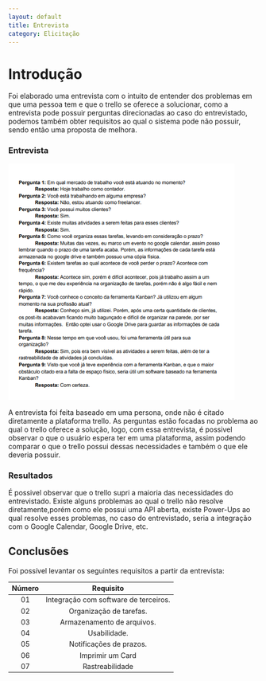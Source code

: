 ```yaml
---
layout: default
title: Entrevista
category: Elicitação
---
```


# Introdução

Foi elaborado uma entrevista com o intuito de entender dos problemas em que uma pessoa tem e que o trello se oferece a solucionar, como a entrevista pode possuir perguntas direcionadas ao caso do entrevistado, podemos também obter requisitos ao qual o sistema pode não possuir, sendo então uma proposta de melhora.

### Entrevista

![googleforms](imagens/entrevista.png)

A entrevista foi feita baseado em uma persona, onde não é citado diretamente a plataforma trello. As perguntas estão focadas no problema ao qual o trello oferece a solução, logo, com essa entrevista, é possivel observar o que o usuário espera ter em uma plataforma, assim podendo comparar o que o trello possui dessas necessidades e também o que ele deveria possuir.

### Resultados
É possivel observar que o trello supri a maioria das necessidades do entrevistado. Existe alguns problemas ao qual o trello não resolve diretamente,porém como ele possui uma API aberta, existe Power-Ups ao qual resolve esses problemas, no caso do entrevistado, seria a integração com o Google Calendar, Google Drive, etc.

## Conclusões

Foi possível levantar os seguintes requisitos a partir da entrevista:

| Número | Requisito |
|  :-: |   :-:  |
| 01 | Integração com software de terceiros. |
| 02 | Organização de tarefas. |
| 03 | Armazenamento de arquivos. |
| 04 | Usabilidade. |
| 05 | Notificações de prazos. |
| 06 | Imprimir um Card |
| 07 | Rastreabilidade |
